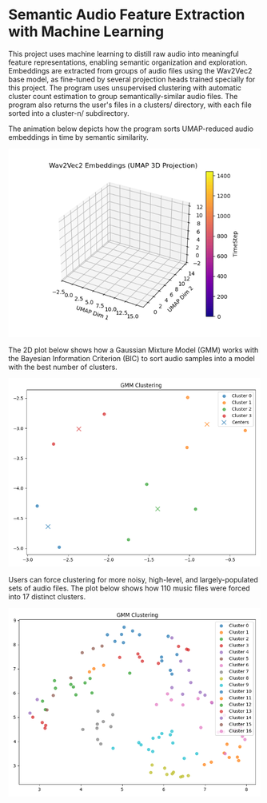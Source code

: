# Semantic Audio Feature Extraction with Machine Learning

This project uses machine learning to distill raw audio into meaningful feature representations, enabling semantic organization and exploration. Embeddings are extracted from groups of audio files using the Wav2Vec2 base model, as fine-tuned by several projection heads trained specially for this project. The program uses unsupervised clustering with automatic cluster count estimation to group semantically-similar audio files. The program also returns the user's files in a clusters/ directory, with each file sorted into a cluster-n/ subdirectory.

The animation below depicts how the program sorts UMAP-reduced audio embeddings in time by semantic similarity.

![UMAP animation](media/embedding_animation.gif)

The 2D plot below shows how a Gaussian Mixture Model (GMM) works with the Bayesian Information Criterion (BIC) to sort audio samples into a model with the best number of clusters.

![GMM + BIC plot](media/cluster_plot.png)

Users can force clustering for more noisy, high-level, and largely-populated sets of audio files. The plot below shows how 110 music files were forced into 17 distinct clusters.

![Forced clustering plot](media/forced_clustering.png)